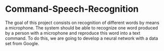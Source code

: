 # Command-Speech-Recognition
The goal of this project consists on recognition of different words by means a microphone. The system should be able to recognize one word produced by a person with a microphone and reproduce this word into a text command.
To do this, we are going to develop a neural network with a data set from Google.
